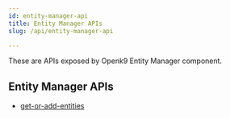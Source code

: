 ```yaml
---
id: entity-manager-api
title: Entity Manager APIs
slug: /api/entity-manager-api

---
```


These are APIs exposed by Openk9 Entity Manager component.

## Entity Manager APIs

- [get-or-add-entities](get-or-add-entities)
